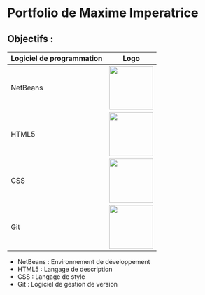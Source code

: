 # Portfolio de Maxime Imperatrice
## Objectifs :
| Logiciel de programmation | Logo |
| ----------- | ----------- |
| NetBeans | <img src="https://github.com/MaximeIRT/MaximeIRT.github.io/assets/110572754/dde5ef5e-617c-4d84-b0c7-0d565ba7fca4" width="100" height="100">|
| HTML5 | <img src="https://cdn.pixabay.com/photo/2017/08/05/11/16/logo-2582748_960_720.png" width="100" height="100"> |
| CSS | <img src="https://cdn.pixabay.com/photo/2017/08/05/11/16/logo-2582747_1280.png" width="100" height="100">|
| Git | <img src="https://cdn-icons-png.flaticon.com/512/25/25231.png" width="100" height="100"> |
- NetBeans : Environnement de développement
- HTML5 : Langage de description
- CSS : Langage de style
- Git : Logiciel de gestion de version
  

